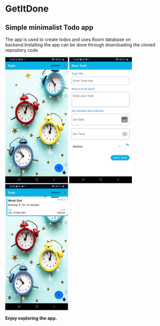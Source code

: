 # GetItDone


## Simple minimalist Todo app


The app is used to create todos and uses Room database on backend.Installing the app can be done through downloading the cloned repository code



<img src="assets/ss1.jpeg" width="200" height="400" />
<img src="assets/ss2.jpeg" width="200" height="400" />
<img src="assets/ss3.jpeg" width="200" height="400" />

<b>Enjoy exploring the app.</b>

